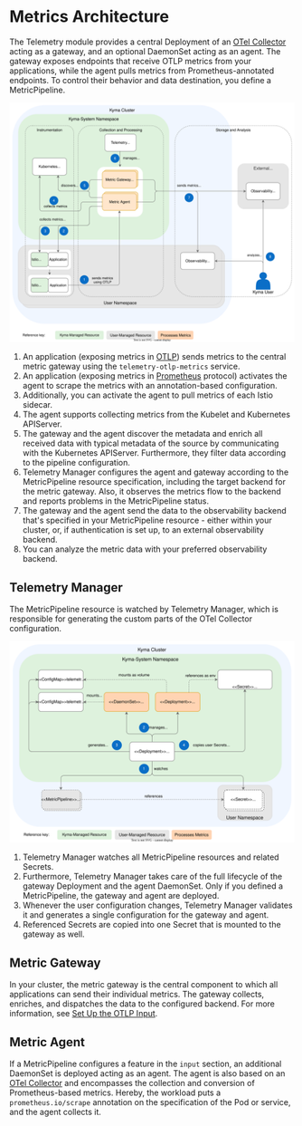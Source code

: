 # Metrics Architecture

The Telemetry module provides a central Deployment of an [OTel Collector](https://opentelemetry.io/docs/collector/) acting as a gateway, and an optional DaemonSet acting as an agent. The gateway exposes endpoints that receive OTLP metrics from your applications, while the agent pulls metrics from Prometheus-annotated endpoints. To control their behavior and data destination, you define a MetricPipeline.

![Architecture](./../assets/metrics-arch.drawio.svg)

1. An application (exposing metrics in [OTLP](https://opentelemetry.io/docs/specs/otlp/)) sends metrics to the central metric gateway using the `telemetry-otlp-metrics` service.
2. An application (exposing metrics in [Prometheus](https://prometheus.io/docs/instrumenting/exposition_formats) protocol) activates the agent to scrape the metrics with an annotation-based configuration.
3. Additionally, you can activate the agent to pull metrics of each Istio sidecar.
4. The agent supports collecting metrics from the Kubelet and Kubernetes APIServer.
5. The gateway and the agent discover the metadata and enrich all received data with typical metadata of the source by communicating with the Kubernetes APIServer. Furthermore, they filter data according to the pipeline configuration.
6. Telemetry Manager configures the agent and gateway according to the MetricPipeline resource specification, including the target backend for the metric gateway. Also, it observes the metrics flow to the backend and reports problems in the MetricPipeline status.
7. The gateway and the agent send the data to the observability backend that's specified in your MetricPipeline resource - either within your cluster, or, if authentication is set up, to an external observability backend.
8. You can analyze the metric data with your preferred observability backend.

## Telemetry Manager

The MetricPipeline resource is watched by Telemetry Manager, which is responsible for generating the custom parts of the OTel Collector configuration.

![Manager resources](./../assets/metrics-resources.drawio.svg)

1. Telemetry Manager watches all MetricPipeline resources and related Secrets.
2. Furthermore, Telemetry Manager takes care of the full lifecycle of the gateway Deployment and the agent DaemonSet. Only if you defined a MetricPipeline, the gateway and agent are deployed.
3. Whenever the user configuration changes, Telemetry Manager validates it and generates a single configuration for the gateway and agent.
4. Referenced Secrets are copied into one Secret that is mounted to the gateway as well.

## Metric Gateway

In your cluster, the metric gateway is the central component to which all applications can send their individual metrics. The gateway collects, enriches, and dispatches the data to the configured backend. For more information, see [Set Up the OTLP Input](./../otlp-input.md).

## Metric Agent

If a MetricPipeline configures a feature in the `input` section, an additional DaemonSet is deployed acting as an agent. The agent is also based on an [OTel Collector](https://opentelemetry.io/docs/collector/) and encompasses the collection and conversion of Prometheus-based metrics. Hereby, the workload puts a `prometheus.io/scrape` annotation on the specification of the Pod or service, and the agent collects it.
